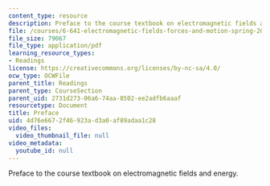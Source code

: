 ```yaml
---
content_type: resource
description: Preface to the course textbook on electromagnetic fields and energy.
file: /courses/6-641-electromagnetic-fields-forces-and-motion-spring-2005/4d76e6672f46923ad3a0af89adaa1c28_preface.pdf
file_size: 79067
file_type: application/pdf
learning_resource_types:
- Readings
license: https://creativecommons.org/licenses/by-nc-sa/4.0/
ocw_type: OCWFile
parent_title: Readings
parent_type: CourseSection
parent_uid: 2731d273-06a6-74aa-8502-ee2adfb6aaaf
resourcetype: Document
title: Preface
uid: 4d76e667-2f46-923a-d3a0-af89adaa1c28
video_files:
  video_thumbnail_file: null
video_metadata:
  youtube_id: null
---
```

Preface to the course textbook on electromagnetic fields and energy.